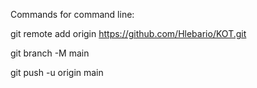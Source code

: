 Commands for command line:

git remote add origin https://github.com/Hlebario/KOT.git

git branch -M main

git push -u origin main

